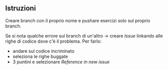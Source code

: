 ## Istruzioni
Creare branch con il proprio nome e pushare esercizi solo sul proprio branch.

Se si nota qualche errore sul branch di un'altro -> creare *Issue* linkando alle righe di codice dove c'è il problema.
Per farlo: 
-  andare sul codice incriminato
-  seleziona le righe buggate
-  3 puntini e selezionare *Reference in new issue*
